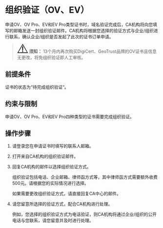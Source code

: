 # 组织验证（OV、EV）<a name="ccm_01_0089"></a>

申请OV、OV Pro、EV和EV Pro类型证书时，域名验证完成后，CA机构将向您填写的邮箱发送一封组织验证邮件。CA机构将根据您选择的验证方式与企业/组织进行联系，确认企业/组织是否发起了此次的证书订单申请。

>![](public_sys-resources/icon-notice.gif) **须知：** 
>13个月内再次购买DigiCert、GeoTrust品牌的OV证书且信息无更改，将免组织验证即人工审核。

## 前提条件<a name="zh-cn_topic_0000001124315655_zh-cn_topic_0196219187_zh-cn_topic_0195832409_section208102035152311"></a>

证书的状态为“待完成组织验证“。

## 约束与限制<a name="zh-cn_topic_0000001124315655_zh-cn_topic_0196219187_section104211629391"></a>

申请OV、OV Pro、EV和EV Pro四种类型的证书需要完成组织验证。

## 操作步骤<a name="zh-cn_topic_0000001124315655_zh-cn_topic_0196219187_zh-cn_topic_0195832409_section318844117231"></a>

1.  请登录您在申请证书时填写的联系人邮箱。
2.  打开来自CA机构的组织验证邮件。
3.  回复CA机构的邮件以选择组织验证方式。

    组织验证包括电话、企业邮箱、律师函方式等，其中律师函方式需要额外收费500元。请根据您的实际情况进行选择。

    如果需要更改组织验证方式，请直接回复CA中心的邮件。

4.  请您留意所选择的验证方式，配合CA机构进行处理。

    例如，您选择的组织验证方式为电话验证，则CA机构将通过企业/组织的公开电话与您联系，请您留意并及时进行处理。

